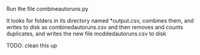 Run the file combineautoruns.py

It looks for folders in its directory named *output.csv, combines them, and writes to disk as combinedautoruns.csv
and then removes and counts duplicates, and writes the new file moddedautoruns.csv to disk

TODO: clean this up

